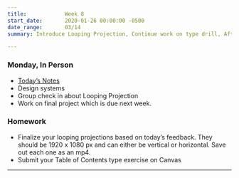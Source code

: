 ```yaml
---
title:            Week 8
start_date:       2020-01-26 00:00:00 -0500
date_range:       03/14
summary: Introduce Looping Projection, Continue work on type drill, After Effects demo

---
```


### Monday, In Person

- [Today&rsquo;s Notes](https://paper.dropbox.com/doc/Penn-Graphic-Design-Week-8-Design-Systems--BdorOXzXepOOBvS62s8NXK2LAQ-oY7ZGUApWyArNhdgwGHDa)
- Design systems
- Group check in about Looping Projection
- Work on final project which is due next week.

### Homework
- Finalize your looping projections based on today&rsquo;s feedback. They should be 1920 x 1080 px and can either be vertical or horizontal. Save out each one as an mp4.
- Submit your Table of Contents type exercise on Canvas


---

